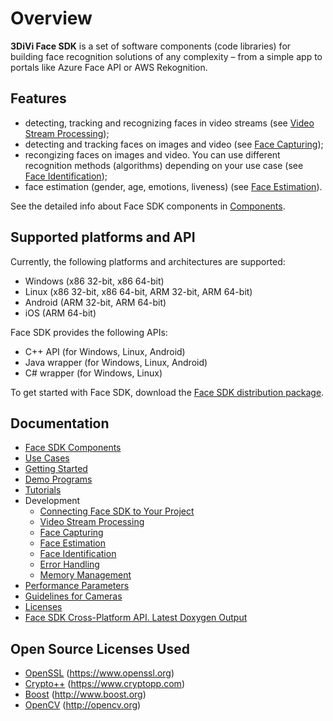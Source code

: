 # Overview

**3DiVi Face SDK** is a set of software components (code libraries) for building face recognition solutions of any complexity – from a simple app to portals like Azure Face API or AWS Rekognition.

## Features

* detecting, tracking and recognizing faces in video streams (see [Video Stream Processing](doc/development/video_stream_processing.md));
* detecting and tracking faces on images and video (see [Face Capturing](doc/development/face_capturing.md));
* recongizing faces on images and video. You can use different recognition methods (algorithms) depending on your use case (see [Face Identification](doc/development/face_identification.md));
* face estimation (gender, age, emotions, liveness) (see [Face Estimation](doc/development/face_estimation.md)).

See the detailed info about Face SDK components in [Components](doc/components.md).  

## Supported platforms and API

Currently, the following platforms and architectures are supported:

* Windows (x86 32-bit, x86 64-bit)
* Linux (x86 32-bit, x86 64-bit, ARM 32-bit, ARM 64-bit)
* Android (ARM 32-bit, ARM 64-bit)
* iOS (ARM 64-bit)

Face SDK provides the following APIs:

* C++ API (for Windows, Linux, Android)
* Java wrapper (for Windows, Linux, Android)
* C# wrapper (for Windows, Linux)

To get started with Face SDK, download the [Face SDK distribution package](https://face.3divi.com/download_sdk).

## Documentation 

* [Face SDK Components](doc/components.md)
* [Use Cases](doc/use_cases.md)
* [Getting Started](doc/getting_started.md)
* [Demo Programs](doc/demo_programs)
* [Tutorials](doc/tutorials)
* Development
  * [Connecting Face SDK to Your Project](doc/development/connect_facesdk.md)
  * [Video Stream Processing](doc/development/video_stream_processing.md)
  * [Face Capturing](doc/development/face_capturing.md)
  * [Face Estimation](doc/development/face_estimation.md)
  * [Face Identification](doc/development/face_identification.md)
  * [Error Handling](doc/development/error_handling.md)
  * [Memory Management](doc/development/memory_management.md)
* [Performance Parameters](doc/performance_parameters.md)
* [Guidelines for Cameras](doc/guidelines_for_cameras.md)
* [Licenses](doc/licenses.md)
* [Face SDK Cross-Platform API. Latest Doxygen Output](http://download.3divi.com/facesdk/0d88ba7c-9a5d-45cd-897a-406fb1fca2d4/latest_docs/english/annotated.html)

## Open Source Licenses Used

* [OpenSSL](doc/open_source_licenses/openssl.txt) (https://www.openssl.org)
* [Crypto++](doc/open_source_licenses/crypto%2B%2B.txt) (https://www.cryptopp.com)
* [Boost](doc/open_source_licenses/boost.txt) (http://www.boost.org)
* [OpenCV](doc/open_source_licenses/opencv.txt) (http://opencv.org)
